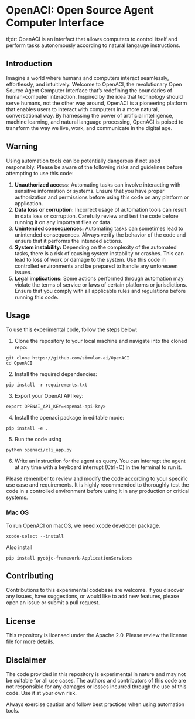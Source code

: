 # OpenACI: Open Source Agent Computer Interface

tl;dr: OpenACI is an interfact that allows computers to control itself and perform tasks autonomously according to natural langauge instructions.

## Introduction
Imagine a world where humans and computers interact seamlessly, effortlessly, and intuitively. Welcome to OpenACI, the revolutionary Open Source Agent Computer Interface that’s redefining the boundaries of human-computer interaction. Inspired by the idea that technology should serve humans, not the other way around, OpenACI is a pioneering platform that enables users to interact with computers in a more natural, conversational way. By harnessing the power of artificial intelligence, machine learning, and natural language processing, OpenACI is poised to transform the way we live, work, and communicate in the digital age.

## Warning
Using automation tools can be potentially dangerous if not used responsibly. Please be aware of the following risks and guidelines before attempting to use this code:

1. **Unauthorized access:** Automating tasks can involve interacting with sensitive information or systems. Ensure that you have proper authorization and permissions before using this code on any platform or application.
2. **Data loss or corruption:** Incorrect usage of automation tools can result in data loss or corruption. Carefully review and test the code before running it on any important files or data.
3. **Unintended consequences:** Automating tasks can sometimes lead to unintended consequences. Always verify the behavior of the code and ensure that it performs the intended actions.
4. **System instability:** Depending on the complexity of the automated tasks, there is a risk of causing system instability or crashes. This can lead to loss of work or damage to the system. Use this code in controlled environments and be prepared to handle any unforeseen issues.
5. **Legal implications:** Some actions performed through automation may violate the terms of service or laws of certain platforms or jurisdictions. Ensure that you comply with all applicable rules and regulations before running this code.

## Usage
To use this experimental code, follow the steps below:

1. Clone the repository to your local machine and navigate into the cloned repo: 
```shell
git clone https://github.com/simular-ai/OpenACI
cd OpenACI
```
2. Install the required dependencies: 
```shell
pip install -r requirements.txt
```
3. Export your OpenAI API key:
```shell
export OPENAI_API_KEY=<openai-api-key>
```
4. Install the openaci package in editable mode:
```shell
pip install -e .
``` 
5. Run the code using
```shell
python openaci/cli_app.py
```
6. Write an instruction for the agent as query. You can interrupt the agent at any time with a keyboard interrupt (Ctrl+C) in the terminal to run it.

Please remember to review and modify the code according to your specific use case and requirements. It is highly recommended to thoroughly test the code in a controlled environment before using it in any production or critical systems.

### Mac OS
To run OpenACI on macOS, we need xcode developer package.
```
xcode-select --install
```

Also install
```
pip install pyobjc-framework-ApplicationServices
```

## Contributing
Contributions to this experimental codebase are welcome. If you discover any issues, have suggestions, or would like to add new features, please open an issue or submit a pull request.

## License
This repository is licensed under the Apache 2.0. Please review the license file for more details.

## Disclaimer
The code provided in this repository is experimental in nature and may not be suitable for all use cases. The authors and contributors of this code are not responsible for any damages or losses incurred through the use of this code. Use it at your own risk.

Always exercise caution and follow best practices when using automation tools.

